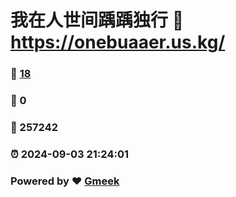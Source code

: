 # 我在人世间踽踽独行 :link: https://onebuaaer.us.kg/ 
### :page_facing_up: [18](https://onebuaaer.us.kg//tag.html) 
### :speech_balloon: 0 
### :hibiscus: 257242 
### :alarm_clock: 2024-09-03 21:24:01 
### Powered by :heart: [Gmeek](https://github.com/Meekdai/Gmeek)
